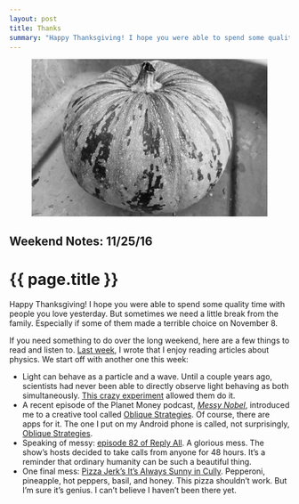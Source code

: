 ```yaml
---
layout: post
title: Thanks
summary: "Happy Thanksgiving! I hope you were able to spend some quality time with people you love yesterday."
---
```


<figure>
  <img src="/img/medium/1*uYZT2GvyUS16ZedNC2U7lA.jpeg">
</figure>

<h2 class="kicker">Weekend Notes: 11/25/16</h2>

# {{ page.title }}

Happy Thanksgiving! I hope you were able to spend some quality time with people you love yesterday. But sometimes we need a little break from the family. Especially if some of them made a terrible choice on November 8.

If you need something to do over the long weekend, here are a few things to read and listen to. <a href="/2016/11/18/wtf/">Last week</a>, I wrote that I enjoy reading articles about physics. We start off with another one this week:

* Light can behave as a particle and a wave. Until a couple years ago, scientists had never been able to directly observe light behaving as both simultaneously. <a href="http://phys.org/news/2015-03-particle.html">This crazy experiment</a> allowed them do it.
* A recent episode of the Planet Money podcast, <a href="http://www.npr.org/sections/money/2016/11/18/502475485/episode-736-messy-nobel">*Messy Nobel*</a>, introduced me to a creative tool called <a href="https://en.wikipedia.org/wiki/Oblique_Strategies">Oblique Strategies</a>. Of course, there are apps for it. The one I put on my Android phone is called, not surprisingly, <a href="https://play.google.com/store/apps/details?id=com.shaunchurch.obliquestrategies&amp;hl=en">Oblique Strategies</a>.
* Speaking of messy: <a href="https://gimletmedia.com/episode/82-hello/">episode 82 of Reply All</a>. A glorious mess. The show’s hosts decided to take calls from anyone for 48 hours. It’s a reminder that ordinary humanity can be such a beautiful thing.
* One final mess: <a href="https://www.instagram.com/p/BNFsbeAAzLT/">Pizza Jerk’s It’s Always Sunny in Cully</a>. Pepperoni, pineapple, hot peppers, basil, and honey. This pizza shouldn’t work. But I’m sure it’s genius. I can’t believe I haven’t been there yet.
